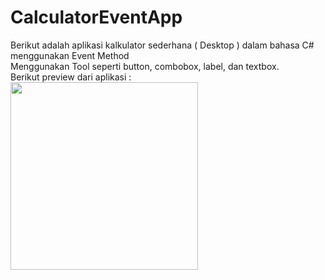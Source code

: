 # CalculatorEventApp
Berikut adalah aplikasi kalkulator sederhana ( Desktop ) dalam bahasa C# menggunakan Event Method <br>
Menggunakan Tool seperti button, combobox, label, dan textbox. <br>
Berikut preview dari aplikasi : <br>
<img src="https://user-images.githubusercontent.com/60453612/101046644-c8d8c680-35b3-11eb-87b1-6940ace0a39d.png" width="300">
